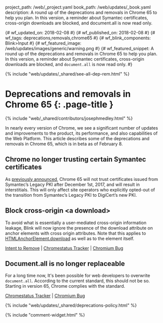 project_path: /web/_project.yaml
book_path: /web/updates/_book.yaml
description: A round up of the deprecations and removals in Chrome 65 to help you plan. In this version, a reminder about Symantec certificates, cross-origin downloads are blocked, and document.all is now read only.

{# wf_updated_on: 2018-02-08 #}
{# wf_published_on: 2018-02-08 #}
{# wf_tags: deprecations,removals,chrome65 #}
{# wf_blink_components: Blink>Input #}
{# wf_featured_image: /web/updates/images/generic/warning.png #}
{# wf_featured_snippet: A round up of the deprecations and removals in Chrome 65 to help you plan. In this version, a reminder about Symantec certificates, cross-origin downloads are blocked, and <code>document.all</code> is now read only.  #}

{% include "web/updates/_shared/see-all-dep-rem.html" %}

# Deprecations and removals in Chrome 65 {: .page-title }

{% include "web/_shared/contributors/josephmedley.html" %}

In nearly every version of Chrome, we see a significant number of updates and
improvements to the product, its performance, and also capabilities of the Web
Platform. This article describes some of the deprecations and removals in Chrome
65, which is in beta as of February 8.

## Chrome no longer trusting certain Symantec certificates

As [previously announced](https://security.googleblog.com/2017/09/chromes-plan-to-distrust-symantec.html),
Chrome 65 will not trust certificates issued from Symantec’s Legacy PKI after
December 1st, 2017, and will result in interstitials. This will only affect site
operators who explicitly opted-out of the transition from Symantec’s Legacy PKI
to DigiCert’s new PKI.

## Block cross-origin &lt;a download>

To avoid what is essentially a user-mediated cross-origin information leakage,
Blink will now ignore the presence of the download attribute on anchor elements
with cross origin attributes. Note that this applies to
[HTMLAnchorElement.download](https://developer.mozilla.org/en-US/docs/Web/API/HTMLAnchorElement/download)
as well as to the element itself.

[Intent to Remove](https://groups.google.com/a/chromium.org/d/topic/blink-dev/Iw3_SUcagGg/discussion) &#124;
[Chromestatus Tracker](https://www.chromestatus.com/feature/4969697975992320) &#124;
[Chromium Bug](https://bugs.chromium.org/p/chromium/issues/detail?id=714373)

## Document.all is no longer replaceable

For a long time now, It's been possible for web developers to overwrite
`document.all`. According to the current standard, this should not be so.
Starting in version 65, Chrome complies with the standard.

[Chromestatus Tracker](https://www.chromestatus.com/feature/5072231356956672) &#124;
[Chromium Bug](https://bugs.chromium.org/p/chromium/issues/detail?id=794433)


{% include "web/updates/_shared/deprecations-policy.html" %}

{% include "comment-widget.html" %}
